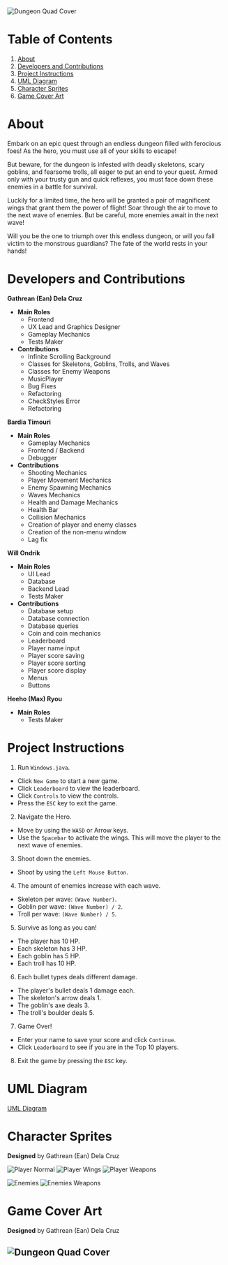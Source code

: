 #

![Dungeon Quad Cover](https://cdn.discordapp.com/attachments/1049034798691254293/1088138904860885092/dungeonquad_gh.png)

#

# Table of Contents

1. [About](#about)
2. [Developers and Contributions](#developers-and-contributions)
3. [Project Instructions](#project-instructions)
4. [UML Diagram](#uml-diagram)
5. [Character Sprites](#character-sprites)
6. [Game Cover Art](#game-cover-art)

# About

Embark on an epic quest through an endless dungeon filled with ferocious foes! As the hero, you must use all of your
skills to escape!

But beware, for the dungeon is infested with deadly skeletons, scary goblins, and fearsome trolls, all eager to put an
end to your quest. Armed only with your trusty gun and quick reflexes, you must face down these enemies in a battle for
survival.

Luckily for a limited time, the hero will be granted a pair of magnificent wings that grant them the power of flight!
Soar through the air to move to the next wave of enemies. But be careful, more enemies await in the next wave!

Will you be the one to triumph over this endless dungeon, or will you fall victim to the monstrous guardians? The fate
of the world rests in your hands!

# Developers and Contributions

**Gathrean (Ean) Dela Cruz**

- **Main Roles**
    - Frontend
    - UX Lead and Graphics Designer
    - Gameplay Mechanics
    - Tests Maker
- **Contributions**
    - Infinite Scrolling Background
    - Classes for Skeletons, Goblins, Trolls, and Waves
    - Classes for Enemy Weapons
    - MusicPlayer
    - Bug Fixes
    - Refactoring
    - CheckStyles Error
    - Refactoring

**Bardia Timouri**

- **Main Roles**
    - Gameplay Mechanics
    - Frontend / Backend
    - Debugger
- **Contributions**
    - Shooting Mechanics
    - Player Movement Mechanics
    - Enemy Spawning Mechanics
    - Waves Mechanics
    - Health and Damage Mechanics
    - Health Bar
    - Collision Mechanics
    - Creation of player and enemy classes
    - Creation of the non-menu window
    - Lag fix

**Will Ondrik**

- **Main Roles**
    - UI Lead
    - Database
    - Backend Lead
    - Tests Maker
- **Contributions**
    - Database setup
    - Database connection
    - Database queries
    - Coin and coin mechanics
    - Leaderboard
    - Player name input
    - Player score saving
    - Player score sorting
    - Player score display
    - Menus
    - Buttons

**Heeho (Max) Ryou**

- **Main Roles**
    - Tests Maker

# Project Instructions

1. Run `Windows.java`.

- Click `New Game` to start a new game.
- Click `Leaderboard` to view the leaderboard.
- Click `Controls` to view the controls.
- Press the `ESC` key to exit the game.

2. Navigate the Hero.

- Move by using the `WASD` or Arrow keys.
- Use the `Spacebar` to activate the wings. This will move the player to the next wave of enemies.

3. Shoot down the enemies.

- Shoot by using the `Left Mouse Button`.

4. The amount of enemies increase with each wave.

- Skeleton per wave: `(Wave Number)`.
- Goblin per wave: `(Wave Number) / 2`.
- Troll per wave: `(Wave Number) / 5`.

5. Survive as long as you can!

- The player has 10 HP.
- Each skeleton has 3 HP.
- Each goblin has 5 HP.
- Each troll has 10 HP.

6. Each bullet types deals different damage.

- The player's bullet deals 1 damage each.
- The skeleton's arrow deals 1.
- The goblin's axe deals 3.
- The troll's boulder deals 5.

7. Game Over!

- Enter your name to save your score and click `Continue`.
- Click `Leaderboard` to see if you are in the Top 10 players.

8. Exit the game by pressing the `ESC` key.

# UML Diagram

[UML Diagram](https://github.com/COMP2522/project-dungeon-quad/blob/main/umlDiagram/Dungeon_Quad_UML.pdf)

# Character Sprites

**Designed** by Gathrean (Ean) Dela Cruz

![Player Normal](https://cdn.discordapp.com/attachments/1049034798691254293/1088895424800239627/normal_gh.png)
![Player Wings](https://cdn.discordapp.com/attachments/1049034798691254293/1088895425240633414/wings_gh.png)
![Player Weapons](https://user-images.githubusercontent.com/77172769/229625911-ab2de303-2c57-4bd9-b43f-60fc5f68c58b.png)

![Enemies](https://cdn.discordapp.com/attachments/1049034798691254293/1088892861853995089/enemiesv2_gh.png)
![Enemies Weapons](https://cdn.discordapp.com/attachments/1049034798691254293/1088894365721690214/weapons_gh.png)

# Game Cover Art

**Designed** by Gathrean (Ean) Dela Cruz

![Dungeon Quad Cover](https://cdn.discordapp.com/attachments/1049034798691254293/1088137433125765171/DungeonQuad.jpg)
------------------
